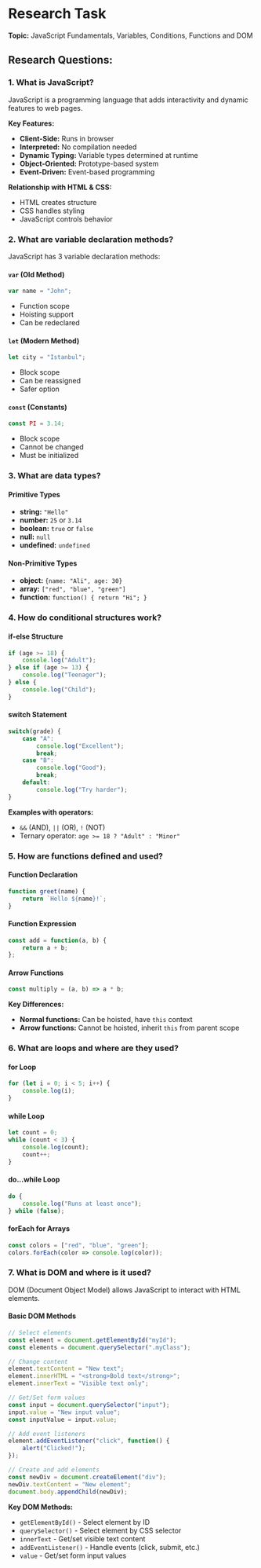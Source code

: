 # Research Task

**Topic:** JavaScript Fundamentals, Variables, Conditions, Functions and DOM

## Research Questions:

### 1. What is JavaScript?
JavaScript is a programming language that adds interactivity and dynamic features to web pages.

**Key Features:**
- **Client-Side:** Runs in browser
- **Interpreted:** No compilation needed
- **Dynamic Typing:** Variable types determined at runtime
- **Object-Oriented:** Prototype-based system
- **Event-Driven:** Event-based programming

**Relationship with HTML & CSS:**
- HTML creates structure
- CSS handles styling
- JavaScript controls behavior

### 2. What are variable declaration methods?

JavaScript has 3 variable declaration methods:

#### `var` (Old Method)
```javascript
var name = "John";
```
- Function scope
- Hoisting support
- Can be redeclared

#### `let` (Modern Method)
```javascript
let city = "Istanbul";
```
- Block scope
- Can be reassigned
- Safer option

#### `const` (Constants)
```javascript
const PI = 3.14;
```
- Block scope
- Cannot be changed
- Must be initialized

### 3. What are data types?

#### Primitive Types
- **string:** `"Hello"`
- **number:** `25` or `3.14`
- **boolean:** `true` or `false`
- **null:** `null`
- **undefined:** `undefined`

#### Non-Primitive Types
- **object:** `{name: "Ali", age: 30}`
- **array:** `["red", "blue", "green"]`
- **function:** `function() { return "Hi"; }`

### 4. How do conditional structures work?

#### if-else Structure
```javascript
if (age >= 18) {
    console.log("Adult");
} else if (age >= 13) {
    console.log("Teenager");
} else {
    console.log("Child");
}
```

#### switch Statement
```javascript
switch(grade) {
    case "A":
        console.log("Excellent");
        break;
    case "B":
        console.log("Good");
        break;
    default:
        console.log("Try harder");
}
```

**Examples with operators:**
- `&&` (AND), `||` (OR), `!` (NOT)
- Ternary operator: `age >= 18 ? "Adult" : "Minor"`

### 5. How are functions defined and used?

#### Function Declaration
```javascript
function greet(name) {
    return `Hello ${name}!`;
}
```

#### Function Expression
```javascript
const add = function(a, b) {
    return a + b;
};
```

#### Arrow Functions
```javascript
const multiply = (a, b) => a * b;
```

**Key Differences:**
- **Normal functions:** Can be hoisted, have `this` context
- **Arrow functions:** Cannot be hoisted, inherit `this` from parent scope

### 6. What are loops and where are they used?

#### for Loop
```javascript
for (let i = 0; i < 5; i++) {
    console.log(i);
}
```

#### while Loop
```javascript
let count = 0;
while (count < 3) {
    console.log(count);
    count++;
}
```

#### do...while Loop
```javascript
do {
    console.log("Runs at least once");
} while (false);
```

#### forEach for Arrays
```javascript
const colors = ["red", "blue", "green"];
colors.forEach(color => console.log(color));
```

### 7. What is DOM and where is it used?

DOM (Document Object Model) allows JavaScript to interact with HTML elements.

#### Basic DOM Methods
```javascript
// Select elements
const element = document.getElementById("myId");
const elements = document.querySelector(".myClass");

// Change content
element.textContent = "New text";
element.innerHTML = "<strong>Bold text</strong>";
element.innerText = "Visible text only";

// Get/Set form values
const input = document.querySelector("input");
input.value = "New input value";
const inputValue = input.value;

// Add event listeners
element.addEventListener("click", function() {
    alert("Clicked!");
});

// Create and add elements
const newDiv = document.createElement("div");
newDiv.textContent = "New element";
document.body.appendChild(newDiv);
```

**Key DOM Methods:**
- `getElementById()` - Select element by ID
- `querySelector()` - Select element by CSS selector
- `innerText` - Get/set visible text content
- `addEventListener()` - Handle events (click, submit, etc.)
- `value` - Get/set form input values

